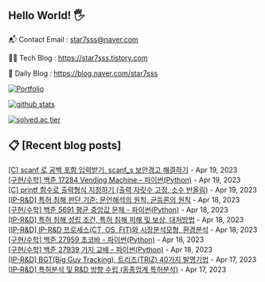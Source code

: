 ## Hello World! 🖐

📬 Contact Email : star7sss@naver.com

👨‍💻 Tech Blog : https://star7sss.tistory.com

🤪 Daily Blog : https://blog.naver.com/star7sss

[![Portfolio](https://img.shields.io/badge/Portfolio-%23000000.svg?style=for-the-badge&logo=firefox&logoColor=#FF7139)](https://fern-way-13f.notion.site/Jang-Thang-3b7b327981a2456c8ee5952eadb848b9)

[![github stats](https://github-readme-stats.vercel.app/api?username=jangThang&show_icons=true&hide_border=False)](https://star7sss.tistory.com)

[![solved.ac tier](http://mazassumnida.wtf/api/v2/generate_badge?boj=star7sss)](https://solved.ac/star7sss)

## 📋 [Recent blog posts]
[[C] scanf 로 공백 포함 입력받기, scanf_s 보안경고 해결하기](https://star7sss.tistory.com/814) - Apr 19, 2023<br>
[[구현/수학] 백준 17284 Vending Machine - 파이썬(Python)](https://star7sss.tistory.com/759) - Apr 19, 2023<br>
[[C] printf 함수로 출력형식 지정하기 (출력 자릿수 고정, 소수 반올림)](https://star7sss.tistory.com/813) - Apr 19, 2023<br>
[[IP-R&D] 특허 침해 판단 기준: 문언해석의 원칙, 균등론의 원칙](https://star7sss.tistory.com/812) - Apr 18, 2023<br>
[[구현/수학] 백준 5691 평균 중앙값 문제 - 파이썬(Python)](https://star7sss.tistory.com/758) - Apr 18, 2023<br>
[[IP-R&D] 특허 침해 성립 조건, 특허 침해 피해 및 보상, 대처방법](https://star7sss.tistory.com/811) - Apr 18, 2023<br>
[[IP-R&D] IP-R&D 프로세스(CT, OS, FIT)와 시장분석모형, 환경분석](https://star7sss.tistory.com/810) - Apr 18, 2023<br>
[[구현/수학] 백준 27959 초코바 - 파이썬(Python)](https://star7sss.tistory.com/807) - Apr 18, 2023<br>
[[구현/수학] 백준 27939 가지 교배 - 파이썬(Python)](https://star7sss.tistory.com/806) - Apr 18, 2023<br>
[[IP-R&D] BGT(Big Guy Tracking), 트리즈(TRIZ) 40가지 발명기법](https://star7sss.tistory.com/805) - Apr 17, 2023<br>
[[IP-R&D] 특허분석 및 R&D 방향 수립 (동종업계 특허분석)](https://star7sss.tistory.com/804) - Apr 17, 2023<br>
